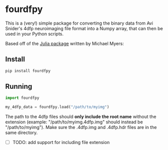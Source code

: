 # fourdfpy

This is a (very!) simple package for converting the binary data from Avi Snider's 4dfp neuroimaging file format into a Numpy array, that can then be used in your Python scripts.

Based off of the [Julia package](https://github.com/myersm0/Fourdfp.jl) written by Michael Myers: 

## Install

```bash
pip install fourdfpy
```

## Running

```python
import fourdfpy

my_4dfp_data = fourdfpy.load("/path/to/myimg")
```

The path to the 4dfp files should **only include the root name** without the
extension (example: "/path/to/myimg.4dfp.img" should instead be "/path/to/myimg").
Make sure the .4dfp.img and .4dfp.hdr files are in the same directory.

- [ ] TODO: add support for including file extension
